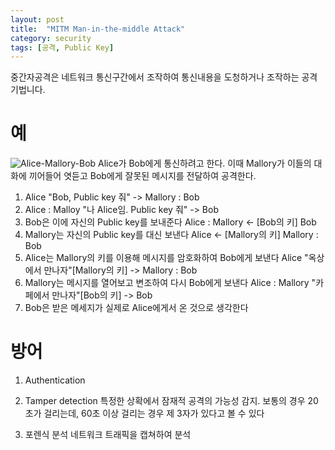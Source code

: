 ```yaml
---
layout: post
title:  "MITM Man-in-the-middle Attack"
category: security
tags: [공격, Public Key]
---
```


중간자공격은 네트워크 통신구간에서 조작하여 통신내용을 도청하거나 조작하는 공격기법니다.

# 예

![Alice-Mallory-Bob](https://upload.wikimedia.org/wikipedia/commons/e/e7/Man_in_the_middle_attack.svg)
Alice가 Bob에게 통신하려고 한다. 이때 Mallory가 이들의 대화에 끼어들어 엿듣고 Bob에게 잘못된 메시지를 전달하여 공격한다.
  1. Alice "Bob, Public key 줘" -> Mallory : Bob
  2. Alice : Malloy "나 Alice임. Public key 줘" ->  Bob
  3. Bob은 이에 자신의 Public key를 보내준다
     Alice : Mallory <- [Bob의 키] Bob
  4. Mallory는 자신의 Public key를 대신 보낸다
     Alice <- [Mallory의 키] Mallory : Bob
  5. Alice는 Mallory의 키를 이용해 메시지를 암호화하여 Bob에게 보낸다
     Alice "옥상에서 만나자"[Mallory의 키] -> Mallory : Bob
  6. Mallory는 메시지를 열어보고 변조하여 다시 Bob에게 보낸다
     Alice : Mallory "카페에서 만나자"[Bob의 키] -> Bob
  7. Bob은 받은 메세지가 실제로 Alice에게서 온 것으로 생각한다
  
# 방어

1. Authentication

2. Tamper detection
  특정한 상확에서 잠재적 공격의 가능성 감지. 보통의 경우 20초가 걸리는데, 60초 이상 걸리는 경우 제 3자가 있다고 볼 수 있다
  
3. 포렌식 분석
  네트워크 트래픽을 캡쳐하여 분석
  
